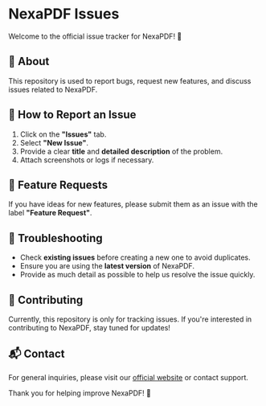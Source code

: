 # NexaPDF Issues  

Welcome to the official issue tracker for NexaPDF! 🚀  

## 📌 About  
This repository is used to report bugs, request new features, and discuss issues related to NexaPDF.  

## 📝 How to Report an Issue  
1. Click on the **"Issues"** tab.  
2. Select **"New Issue"**.  
3. Provide a clear **title** and **detailed description** of the problem.  
4. Attach screenshots or logs if necessary.  

## 🌟 Feature Requests  
If you have ideas for new features, please submit them as an issue with the label **"Feature Request"**.  

## 🔧 Troubleshooting  
- Check **existing issues** before creating a new one to avoid duplicates.  
- Ensure you are using the **latest version** of NexaPDF.  
- Provide as much detail as possible to help us resolve the issue quickly.  

## 🤝 Contributing  
Currently, this repository is only for tracking issues. If you're interested in contributing to NexaPDF, stay tuned for updates!  

## 📬 Contact  
For general inquiries, please visit our [official website](https://nexapdf.github.io/) or contact support.  

Thank you for helping improve NexaPDF! 🚀  

